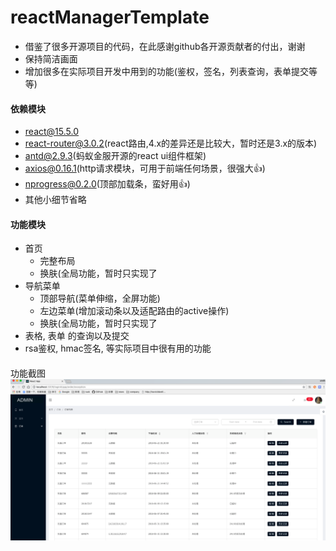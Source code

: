 # reactManagerTemplate
* 借鉴了很多开源项目的代码，在此感谢github各开源贡献者的付出，谢谢
* 保持简洁画面
* 增加很多在实际项目开发中用到的功能(鉴权，签名，列表查询，表单提交等等)

#### 依赖模块
* react@15.5.0
* react-router@3.0.2(react路由,4.x的差异还是比较大，暂时还是3.x的版本)
* antd@2.9.3(蚂蚁金服开源的react ui组件框架)
* axios@0.16.1(http请求模块，可用于前端任何场景，很强大👍)
* nprogress@0.2.0(顶部加载条，蛮好用👍)
* 其他小细节省略
####

#### 功能模块
* 首页
  * 完整布局
  * 换肤(全局功能，暂时只实现了
* 导航菜单  
  * 顶部导航(菜单伸缩，全屏功能)
  * 左边菜单(增加滚动条以及适配路由的active操作)
  * 换肤(全局功能，暂时只实现了
* 表格, 表单 的查询以及提交
* rsa鉴权, hmac签名, 等实际项目中很有用的功能
####

####
功能截图
![look](https://github.com/zommage/reactManagerTemplate/blob/master/src/style/imgs/snip1.png)
####
